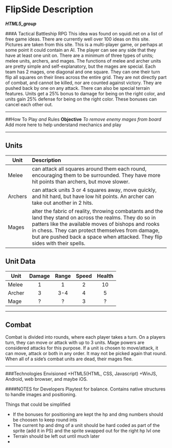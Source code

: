 # FlipSide Description
***HTML5_group***

###A Tactical Battleship RPG
This idea was found on squidi.net on a list of free game ideas. 
There are currently well over 100 ideas on this site. Pictures are taken from this site. 
This is a multi-player game, or perhaps at some point it could contain an AI. The player can 
see any side that they have at least one unit on. There are a minimum of three types of units; 
melee units, archers, and mages. The functions of melee and archer units are pretty simple and 
self-explanatory, but the mages are special. Each team has 2 mages, one diagonal and one square. 
They can one their turn flip all squares on their lines across the entire grid. They are not 
directly part of combat, and cannot be killed, nor are counted against victory. They are pushed 
back by one on any attack. There can also be special terrain features. Units get a 25% bonus to 
damage for being on the right color, and units gain 25% defense for being on the right color. 
These bonuses can cancel each other out.

---

##How To Play *and* Rules
 **Objective**   _To remove enemy mages from board_ 
 Add more here to help understand mechanics and play


---

## Units
| Unit          | Description    |
| ------------- |:-------------|
| Melee     | can attack all squares around them each round, encouraging them to be surrounded. They have more hit points than archers, but move slower. |
| Archers   | can attack units 3 or 4 squares away, move quickly, and hit hard, but have low hit points. An archer can take out another in 2 hits. |
| Mages     | alter the fabric of reality, throwing combatants and the land they stand on across the realms. They do so in patters like the available moves of bishops and rooks in chess. They can protect themselves from damage, but are pushed back a space when attacked. They flip sides with their spells. |

## Unit Data
|Unit            | Damage | Range  | Speed  | Health | 
|--------------- |:------:|:------:|:------:|:------:|
| Melee          | 1      | 1      | 2      | 10     |
| Archer         | 3      | 3-4    | 4      | 5      |
| Mage           | ?      | ?      | 3      | ?      |

---

## Combat
Combat is divided into rounds, where each player takes a turn. 
On a players turn, they can move or attack with up to 3 units. 
Mage powers are considered attacks for this purpose. If a unit is 
chosen to move/attack, it can move, attack or both in any order. 
It may not be picked again that round. When all of a side’s combat 
units are dead, their mages flee.



---
###Technologies Envisioned
+HTML5(HTML, CSS, Javascript)
+WinJS, Android, web browser, and maybe iOS.

####NOTES for Developers
Playtest for balance.
Contains native structures to handle images and positioning.

Things that could be  simplified
* If the bonuses for positioning are kept the hp and dmg numbers should be choosen to keep round ints
* The current hp and dmg of a unit should be hard coded as part of the sprite (add it in PS) and the sprite swapped out for the right hp lvl one
* Terrain should be left out until much later
* 
